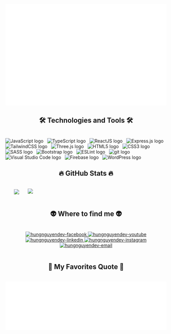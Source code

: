 <!-- hungnguyendev -->
<a href="#" target="_blank">
  <img src="svg/hungnguyendev.svg" width="1200" alt="hungnguyendev-official" />
</a>

<h2 align="center">🛠 Technologies and Tools 🛠</h2>
<br>
<!-- https://simpleicons.org/ -->
<span><img src="https://img.shields.io/badge/JavaScript-282C34?logo=javascript&logoColor=F7DF1E" alt="JavaScript logo" title="JavaScript" height="25" /></span>
&nbsp;
<span><img src="https://img.shields.io/badge/PHP-282C34?logo=php&logoColor=61DAFB" alt="TypeScript logo" title="PHP" height="25" /></span>
&nbsp;
<span><img src="https://img.shields.io/badge/ReactJS-282C34?logo=react&logoColor=61DAFB" alt="ReactJS logo" title="ReactJS" height="25" /></span>
&nbsp;
<span><img src="https://img.shields.io/badge/Express-282C34?logo=express&logoColor=FFFFFF" alt="Express.js logo" title="Express.js" height="25" /></span>
&nbsp;
<span><img src="https://img.shields.io/badge/Tailwind%20CSS-282C34?logo=tailwind-css&logoColor=38B2AC" alt="TailwindCSS logo" title="TailwindCSS" height="25" /></span>
&nbsp;
<span><img src="https://img.shields.io/badge/Three.js-282C34?logo=three.js&logoColor=FFFFFF" alt="Three.js logo" title="Three.js" height="25" /></span>
&nbsp;
<span><img src="https://img.shields.io/badge/HTML5-282C34?logo=html5&logoColor=E34F26" alt="HTML5 logo" title="HTML5" height="25" /></span>
&nbsp;
<span><img src="https://img.shields.io/badge/CSS3-282C34?logo=css3&logoColor=1572B6" alt="CSS3 logo" title="CSS3" height="25" /></span>
&nbsp;
<span><img src="https://img.shields.io/badge/Sass-282C34?logo=sass&logoColor=CC6699" alt="SASS logo" title="SASS" height="25" /></span>
&nbsp;
<span><img src="https://img.shields.io/badge/Bootstrap-282C34?logo=bootstrap&logoColor=7952B3" alt="Bootstrap logo" title="Bootstrap" height="25" /></span>
&nbsp;
<span><img src="https://img.shields.io/badge/ESLint-282C34?logo=eslint&logoColor=4B32C3" alt="ESLint logo" title="ESLint" height="25" /></span>
&nbsp;
<span><img src="https://img.shields.io/badge/git-282C34?logo=git&logoColor=F05032" alt="git logo" title="git" height="25" /></span>
&nbsp;
<span><img src="https://img.shields.io/badge/VS%20Code-282C34?logo=visual-studio-code&logoColor=007ACC" alt="Visual Studio Code logo" title="Visual Studio Code" height="25" /></span>
&nbsp;
<span><img src="https://img.shields.io/badge/Firebase-282C34?logo=firebase&logoColor=FFCA28" alt="Firebase logo" title="Firebase" height="25" /></span>
&nbsp;
<span><img src="https://img.shields.io/badge/WordPress-282C34?logo=wordPress&logoColor=21759B" alt="WordPress logo" title="WordPress" height="25" /></span>
&nbsp;

<br>

<h2 align="center">🔥 GitHub Stats 🔥</h2>
<!-- https://github.com/anuraghazra/github-readme-stats -->
<br>
<div align=center>
  <a href="#" title="hungnguyendev">
    <img width="315" align="center" src="https://github-readme-stats.vercel.app/api/top-langs/?username=hungnguyendev&hide=c%23,powershell,Mathematica,Ruby,Objective-C,Objective-C%2b%2b,Cuda&title_color=61dafb&text_color=ffffff&icon_color=61dafb&bg_color=20232a&langs_count=8&layout=compact&border_color=61dafb&hide_border=true" />
  </a>
  <a href="#" title="hungnguyendev">
    <img align="right" width="434" src="https://github-readme-stats.vercel.app/api?username=hungnguyendev&show_icons=true&theme=react&border_color=61dafb&hide_border=true" />
  </a>
</div>

<br>

<h2 align="center">👽 Where to find me 👽</h2>
<br>
<!-- https://icons8.com -->
<div align="center">
  <!-- <a href="https://hungnguyendev.com" target="blank">
    <img width="90" height="90" src="images/logo-hungnguyendev-transparent-bg-192x192.png" alt="hungnguyendev-blog" />
  </a> -->
  <a href="https://facebook.com/hungnguyendev" target="blank">
    <img src="https://img.icons8.com/bubbles/100/000000/facebook-new.png" alt="hungnguyendev-facebook" />
  </a>
  <a href="https://www.youtube.com/c/hungnguyendevOfficial" target="blank">
    <img src="https://img.icons8.com/bubbles/100/000000/youtube-squared.png" alt="hungnguyendev-youtube" />
  </a>
  <a href="https://www.linkedin.com/in/hungnguyendev" target="blank">
    <img src="https://img.icons8.com/bubbles/100/000000/linkedin.png" alt="hungnguyendev-linkedin" />
  </a>
  <a href="https://instagram.com/hungnguyendev" target="blank">
    <img src="https://img.icons8.com/bubbles/100/000000/instagram.png" alt="hungnguyendev-instagram" />
  </a>
  <a href="mailto:hungnguyendev.official@gmail.com" target="top">
    <img src="https://img.icons8.com/bubbles/100/000000/apple-mail.png" alt="hungnguyendev-email" />
  </a>
</div>

<br>

<h2 align="center">📑 My Favorites Quote 📑</h2>
<br>
<a href="#" target="_blank">
  <img src="svg/hungnguyendev-quotes.svg" width="846" height="150" alt="hungnguyendev-official" />
</a>

